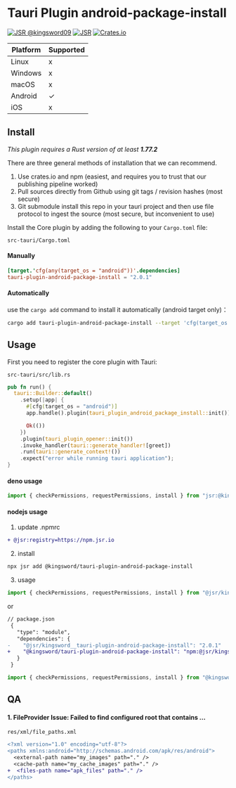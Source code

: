# Tauri Plugin android-package-install

[![JSR @kingsword09](https://jsr.io/badges/@kingsword09)](https://jsr.io/@kingsword09)
[![JSR](https://jsr.io/badges/@kingsword/tauri-plugin-android-package-install)](https://jsr.io/@kingsword/tauri-plugin-android-package-install)
[![Crates.io][crates-badge]][crates-url]

[crates-badge]: https://img.shields.io/crates/v/tauri-plugin-android-package-install
[crates-url]: https://crates.io/crates/tauri-plugin-android-package-install

| Platform | Supported |
| -------- | --------- |
| Linux    | x         |
| Windows  | x         |
| macOS    | x         |
| Android  | ✓         |
| iOS      | x         |

## Install

_This plugin requires a Rust version of at least **1.77.2**_

There are three general methods of installation that we can recommend.

1. Use crates.io and npm (easiest, and requires you to trust that our publishing pipeline worked)
2. Pull sources directly from Github using git tags / revision hashes (most secure)
3. Git submodule install this repo in your tauri project and then use file protocol to ingest the source (most secure,
   but inconvenient to use)

Install the Core plugin by adding the following to your `Cargo.toml` file:

`src-tauri/Cargo.toml`

#### Manually

```toml
[target.'cfg(any(target_os = "android"))'.dependencies]
tauri-plugin-android-package-install = "2.0.1"
```

#### Automatically

use the `cargo add` command to install it automatically (android target only)：

```bash
cargo add tauri-plugin-android-package-install --target 'cfg(target_os = "android")'
```

## Usage

First you need to register the core plugin with Tauri:

`src-tauri/src/lib.rs`

```rust
pub fn run() {
  tauri::Builder::default()
    .setup(|app| {
      #[cfg(target_os = "android")]
      app.handle().plugin(tauri_plugin_android_package_install::init())?;

      Ok(())
    })
    .plugin(tauri_plugin_opener::init())
    .invoke_handler(tauri::generate_handler![greet])
    .run(tauri::generate_context!())
    .expect("error while running tauri application");
}
```

#### deno usage

```ts
import { checkPermissions, requestPermissions, install } from "jsr:@kingsword/tauri-plugin-android-package-install";
```

#### nodejs usage

1. update .npmrc

```diff
+ @jsr:registry=https://npm.jsr.io
```

2. install

```bash
npx jsr add @kingsword/tauri-plugin-android-package-install
```

3. usage

```ts
import { checkPermissions, requestPermissions, install } from "@jsr/kingsword__tauri-plugin-android-package-install";
```

or

```diff
// package.json
 {
   "type": "module",
   "dependencies": {
-    "@jsr/kingsword__tauri-plugin-android-package-install": "2.0.1"
+    "@kingsword/tauri-plugin-android-package-install": "npm:@jsr/kingsword__tauri-plugin-android-package-install@2.0.1"
   }
 }
```

```ts
import { checkPermissions, requestPermissions, install } from "@kingsword/tauri-plugin-android-package-install";
```

## QA
#### 1. FileProvider Issue: Failed to find configured root that contains ...
`res/xml/file_paths.xml`
```diff
<?xml version="1.0" encoding="utf-8"?>
<paths xmlns:android="http://schemas.android.com/apk/res/android">
  <external-path name="my_images" path="." />
  <cache-path name="my_cache_images" path="." />
+  <files-path name="apk_files" path="." />
</paths>
```
